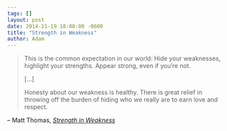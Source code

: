 ```yaml
---
tags: []
layout: post
date: 2014-11-19 18:08:00 -0600
title: "Strength in Weakness"
author: Adam
---
```


> This is the common expectation in our world:  Hide your weaknesses, highlight your strengths.  Appear strong, even if you’re not.
>
> […]
>
> Honesty about our weakness is healthy.  There is great relief in throwing off the burden of hiding who we really are to earn love and respect. 

– Matt Thomas, *[Strength in Weakness](http://www.solidrocksgf.org/exposition/2014/11/19/strong)*
